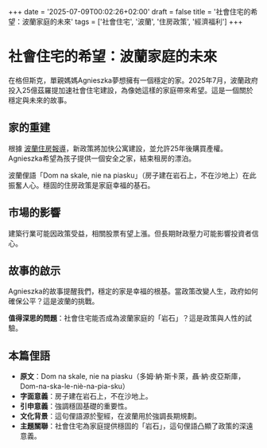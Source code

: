+++
date = '2025-07-09T00:02:26+02:00'
draft = false
title = '社會住宅的希望：波蘭家庭的未來'
tags = ['社會住宅', '波蘭', '住房政策', '經濟福利']
+++

# 社會住宅的希望：波蘭家庭的未來

在格但斯克，單親媽媽Agnieszka夢想擁有一個穩定的家。2025年7月，波蘭政府投入25億茲羅提加速社會住宅建設，為像她這樣的家庭帶來希望。這是一個關於穩定與未來的故事。

## 家的重建

根據 [波蘭住房報導](https://www.administrator24.info/artykul/z-ostatniej-chwili/282094,2-5-mld-zl-na-budowe-mieszkan-komunalnych)，新政策將加快公寓建設，並允許25年後購買產權。Agnieszka希望為孩子提供一個安全之家，結束租房的漂泊。

波蘭俚語「Dom na skale, nie na piasku」（房子建在岩石上，不在沙地上）在此振奮人心。穩固的住房政策是家庭幸福的基石。

## 市場的影響

建築行業可能因政策受益，相關股票有望上漲。但長期財政壓力可能影響投資者信心。

## 故事的啟示

Agnieszka的故事提醒我們，穩定的家是幸福的根基。當政策改變人生，政府如何確保公平？這是波蘭的挑戰。

**值得深思的問題**：社會住宅能否成為波蘭家庭的「岩石」？這是政策與人性的試驗。

## 本篇俚語
- **原文**：Dom na skale, nie na piasku（多姆·納·斯卡萊，聶·納·皮亞斯庫，Dom-na-ska-le-niè-na-pia-sku）
- **字面意義**：房子建在岩石上，不在沙地上。
- **引申意義**：強調穩固基礎的重要性。
- **文化背景**：這句俚語源於聖經，在波蘭用於強調長期規劃。
- **主題關聯**：社會住宅為家庭提供穩固的「岩石」，這句俚語凸顯了政策的深遠意義。
